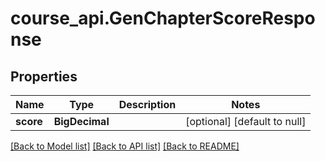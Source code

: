 # course_api.GenChapterScoreResponse
## Properties

| Name | Type | Description | Notes |
|------------ | ------------- | ------------- | -------------|
| **score** | **BigDecimal** |  | [optional] [default to null] |

[[Back to Model list]](../README.md#documentation-for-models) [[Back to API list]](../README.md#documentation-for-api-endpoints) [[Back to README]](../README.md)

